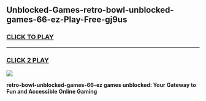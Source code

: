 
## Unblocked-Games-retro-bowl-unblocked-games-66-ez-Play-Free-gj9us
<h3>
<a href="https://premium76.site?title=retro-bowl-unblocked-games-66-ez&ref=23A">CLICK TO PLAY</a></h3>
<hr>

<h3>
<a href="https://premium76.site?title=retro-bowl-unblocked-games-66-ez&ref=23A">CLICK 2 PLAY</a>
  
</h3>

<a href="https://premium76.site?title=retro-bowl-unblocked-games-66-ez&ref=23A"><img src="https://clearcache.store/games.png"></a>


**retro-bowl-unblocked-games-66-ez games unblocked: Your Gateway to Fun and Accessible Online Gaming**
